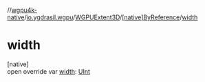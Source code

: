 //[wgpu4k-native](../../../../index.md)/[io.ygdrasil.wgpu](../../index.md)/[WGPUExtent3D](../index.md)/[[native]ByReference](index.md)/[width](width.md)

# width

[native]\
open override var [width](width.md): [UInt](https://kotlinlang.org/api/core/kotlin-stdlib/kotlin/-u-int/index.html)